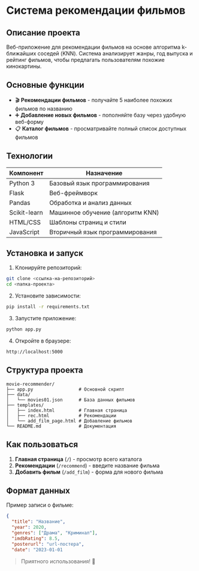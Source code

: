 
# Система рекомендации фильмов

## Описание проекта

Веб-приложение для рекомендации фильмов на основе алгоритма k-ближайших соседей (KNN). Система анализирует жанры, год выпуска и рейтинг фильмов, чтобы предлагать пользователям похожие кинокартины.

## Основные функции

- 🎬 **Рекомендации фильмов** - получайте 5 наиболее похожих фильмов по названию
- ➕ **Добавление новых фильмов** - пополняйте базу через удобную веб-форму
- 📋 **Каталог фильмов** - просматривайте полный список доступных фильмов

## Технологии

| Компонент       | Назначение                          |
|-----------------|-------------------------------------|
| Python 3        | Базовый язык программирования       |
| Flask           | Веб-фреймворк                       | 
| Pandas          | Обработка и анализ данных           |
| Scikit-learn    | Машинное обучение (алгоритм KNN)    |
| HTML/CSS        | Шаблоны страниц и стили             |
| JavaScript      | Вторичный язык программирования     |
## Установка и запуск

1. Клонируйте репозиторий:
```bash
git clone <ссылка-на-репозиторий>
cd <папка-проекта>
```

2. Установите зависимости:
```bash
pip install -r requirements.txt
```

3. Запустите приложение:
```bash
python app.py
```

4. Откройте в браузере:
```
http://localhost:5000
```

## Структура проекта

```
movie-recommender/
├── app.py                 # Основной скрипт
├── data/
│   └── movies01.json      # База данных фильмов
├── templates/
│   ├── index.html         # Главная страница
│   ├── rec.html           # Рекомендации
│   └── add_film_page.html # Добавление фильмов
└── README.md              # Документация
```

## Как пользоваться

1. **Главная страница** (`/`) - просмотр всего каталога
2. **Рекомендации** (`/recommend`) - введите название фильма
3. **Добавить фильм** (`/add_film`) - форма для нового фильма

## Формат данных

Пример записи о фильме:
```json
{
  "title": "Название",
  "year": 2020,
  "genres": ["Драма", "Криминал"],
  "imdbRating": 8.5,
  "posterurl": "url-постера",
  "date": "2023-01-01
```


> Приятного использования! 🍿
